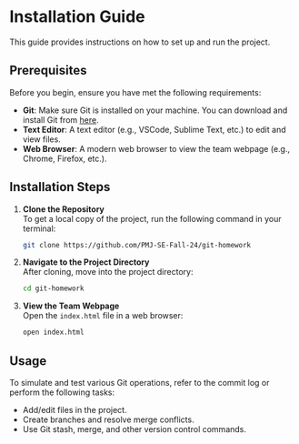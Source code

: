 
# Installation Guide

This guide provides instructions on how to set up and run the project.

## Prerequisites

Before you begin, ensure you have met the following requirements:
- **Git**: Make sure Git is installed on your machine. You can download and install Git from [here](https://git-scm.com/downloads).
- **Text Editor**: A text editor (e.g., VSCode, Sublime Text, etc.) to edit and view files.
- **Web Browser**: A modern web browser to view the team webpage (e.g., Chrome, Firefox, etc.).

## Installation Steps

1. **Clone the Repository**  
   To get a local copy of the project, run the following command in your terminal:
   ```bash
   git clone https://github.com/PMJ-SE-Fall-24/git-homework
   ```

2. **Navigate to the Project Directory**  
   After cloning, move into the project directory:
   ```bash
   cd git-homework
   ```

3. **View the Team Webpage**  
   Open the `index.html` file in a web browser:
   ```bash
   open index.html
   ```

## Usage

To simulate and test various Git operations, refer to the commit log or perform the following tasks:
- Add/edit files in the project.
- Create branches and resolve merge conflicts.
- Use Git stash, merge, and other version control commands.
